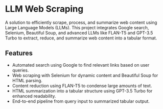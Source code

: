 # LLM Web Scraping

A solution to efficiently scrape, process, and summarize web content using Large Language Models (LLMs). This project integrates Google search, Selenium, Beautiful Soup, and advanced LLMs like FLAN-T5 and GPT-3.5 Turbo to extract, reduce, and summarize web content into a tabular format.

## Features
- Automated search using Google to find relevant links based on user queries.
- Web scraping with Selenium for dynamic content and Beautiful Soup for HTML parsing.
- Content reduction using FLAN-T5 to condense large amounts of text.
- HTML summarization into a tabular structure using GPT-3.5 Turbo for enhanced readability.
- End-to-end pipeline from query input to summarized tabular output.


